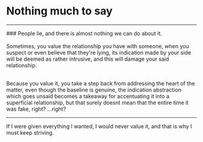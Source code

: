 # Nothing much to say
<hr>
### People lie, and there is almost nothing we can do about it. <br> 
<br>
Sometimes, you value the relationship you have with someone, when you suspect or even believe that they're lying, its indication made by your side will be deemed as rather intrusive, and this will damage your said relationship. <br> <br>

Because you value it, you take a step back from addressing the heart of the matter, even though the baseline is genuine, the indication abstraction which goes unsaid becomes a takeaway for accentuating it into a superficial relationship, but that surely doesnt mean that the entire time it was fake, right? ...right? 

<hr>
If I were given everything I wanted, I would never value it, and that is why I must keep striving.
